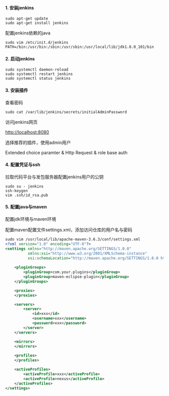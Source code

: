 #### 1. 安装jenkins

```shell
sudo apt-get update
sudo apt-get install jenkins
```

配置jenkins依赖的java

```shell
sudo vim /etc/init.d/jenkins 
PATH=/bin:/usr/bin:/sbin:/usr/sbin:/usr/local/lib/jdk1.8.0_101/bin
```

#### 2. 启动jenkins

```shell
sudo systemctl daemon-reload
sudo systemctl restart jenkins
sudo systemctl status jenkins
```

#### 3. 安装插件

查看密码

```
sudo cat /var/lib/jenkins/secrets/initialAdminPassword
```

访问jenkins网页

[http://localhost:8080](http://148.70.174.40:8080/)

选择推荐的插件，使用admin用户

Extended choice paramter & Http Request & role base auth

#### 4. 配置凭证与ssh

拉取代码平台与发包服务器配置jenkins用户的公钥

```shell
sudo su - jenkins
ssh-keygen
vim .ssh/id_rsa.pub
```

#### 5. 配置java与maven

配置jdk环境与maven环境

配置maven配置文件settings.xml，添加访问仓库的用户名与密码

```xml
sudo vim /usr/local/lib/apache-maven-3.6.3/conf/settings.xml 
<?xml version="1.0" encoding="UTF-8"?>
<settings xmlns="http://maven.apache.org/SETTINGS/1.0.0"
          xmlns:xsi="http://www.w3.org/2001/XMLSchema-instance"
          xsi:schemaLocation="http://maven.apache.org/SETTINGS/1.0.0 http://maven.apache.org/xsd/settings-1.0.0.xsd">
    
    <pluginGroups>
        <pluginGroup>com.your.plugins</pluginGroup>
        <pluginGroup>maven-eclipse-plugin</pluginGroup>
    </pluginGroups>

    <proxies>
    </proxies>

    <servers>
        <server>
            <id>xxx</id>
            <username>xxx</username>
            <password>xxx</password>
        </server>
    </servers>

    <mirrors>
    </mirrors>
    
    <profiles>
    </profiles>

    <activeProfiles>
        <activeProfile>xxx</activeProfile>
        <activeProfile>nexus</activeProfile>
    </activeProfiles>
</settings>
```

